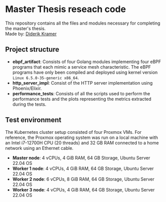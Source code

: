 # Master Thesis reseach code  
This repository contains all the files and modules necessary for completing the master's thesis.   
Made by: [Diderik Kramer](https://github.com/diderikk)

## Project structure
* **ebpf_artifact**: Consists of four Golang modules implementing four eBPF programs that each mimic a service mesh characteristic. The eBPF programs have only been compiled and deployed using kernel version `Linux 6.5.0-35-generic x86_64`.
* **http_server_impl**: Consist of the HTTP server implementation using Phoenix/Elixir.
* **performance_tests**: Consists of all the scripts used to perform the performance tests and the plots representing the metrics extracted during the tests.

## Test environment
The Kubernetes cluster setup consisted of four Proxmox VMs. For reference, the Proxmox operating system was run on a local machine with an Intel i7-12700H CPU (20 threads) and 32 GB RAM connected to a home network using an Ethernet cable.

* **Master node**: 4 vCPUs, 4 GiB RAM, 64 GB Storage, Ubuntu Server 22.04 OS
* **Worker 1 node**: 4 vCPUs, 4 GiB RAM, 64 GB Storage, Ubuntu Server 22.04 OS
* **Worker 2 node**: 6 vCPUs, 8 GiB RAM, 64 GB Storage, Ubuntu Server 22.04 OS
* **Worker 3 node**: 4 vCPUs, 4 GiB RAM, 64 GB Storage, Ubuntu Server 22.04 OS
